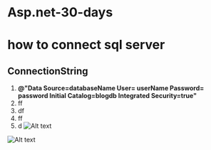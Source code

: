 # Asp.net-30-days

# how to connect sql server 

## ConnectionString  
 1. **@"Data Source=databaseName User= userName Password= password Initial Catalog=blogdb Integrated Security=true"**
 2.    ff
 3.  df
 4.  ff
 5.  d
![Alt text](https://github.com/Dilipkumarjakhar/Asp.net-30-days/assets/38867706/4e326594-1832-44ec-907c-abcccd9e1836)

![Alt text](https://github.com/Dilipkumarjakhar/Asp.net-30-days/assets/38867706/dc5fd942-46b6-4613-8ae0-34c7de513e1b)

